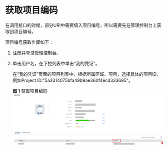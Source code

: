 # 获取项目编码<a name="ges_03_0111"></a>

在调用接口的时候，部分URI中需要填入项目编号，所以需要先在管理控制台上获取到项目编号。

项目编号获取步骤如下：

1.  注册并登录管理控制台。
2.  单击用户名，在下拉列表中单击“我的凭证”。

    在“我的凭证”页面的项目列表中，根据所属区域、项目，选择具体的项目ID，例如Project ID:"5a3314075bfa49b9ae360f4ecd333695"。

    **图 1**  获取项目编码<a name="fig10463203101420"></a>  
    ![](figures/获取项目编码.png "获取项目编码")


